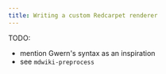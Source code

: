 ```yaml
---
title: Writing a custom Redcarpet renderer
---
```


TODO:

  * mention Gwern's syntax as an inspiration
  * see `mdwiki-preprocess`
